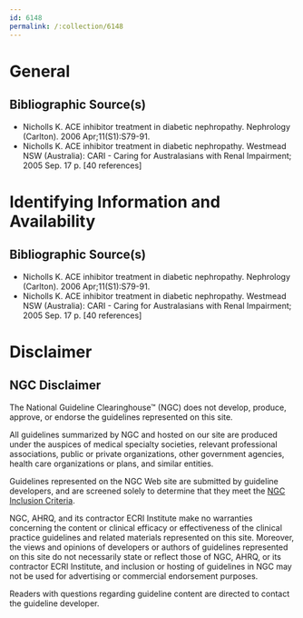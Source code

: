 ```yaml
---
id: 6148
permalink: /:collection/6148
---
```


# General

## Bibliographic Source(s)

- Nicholls K. ACE inhibitor treatment in diabetic nephropathy. Nephrology (Carlton). 2006 Apr;11(S1):S79-91.
- Nicholls K. ACE inhibitor treatment in diabetic nephropathy. Westmead NSW (Australia): CARI - Caring for Australasians with Renal Impairment; 2005 Sep. 17 p. [40 references]

# Identifying Information and Availability

## Bibliographic Source(s)

- Nicholls K. ACE inhibitor treatment in diabetic nephropathy. Nephrology (Carlton). 2006 Apr;11(S1):S79-91.
- Nicholls K. ACE inhibitor treatment in diabetic nephropathy. Westmead NSW (Australia): CARI - Caring for Australasians with Renal Impairment; 2005 Sep. 17 p. [40 references]

# Disclaimer

## NGC Disclaimer

The National Guideline Clearinghouse™ (NGC) does not develop, produce, approve, or endorse the guidelines represented on this site.

All guidelines summarized by NGC and hosted on our site are produced under the auspices of medical specialty societies, relevant professional associations, public or private organizations, other government agencies, health care organizations or plans, and similar entities.

Guidelines represented on the NGC Web site are submitted by guideline developers, and are screened solely to determine that they meet the [NGC Inclusion Criteria](/help-and-about/summaries/inclusion-criteria).

NGC, AHRQ, and its contractor ECRI Institute make no warranties concerning the content or clinical efficacy or effectiveness of the clinical practice guidelines and related materials represented on this site. Moreover, the views and opinions of developers or authors of guidelines represented on this site do not necessarily state or reflect those of NGC, AHRQ, or its contractor ECRI Institute, and inclusion or hosting of guidelines in NGC may not be used for advertising or commercial endorsement purposes.

Readers with questions regarding guideline content are directed to contact the guideline developer.

